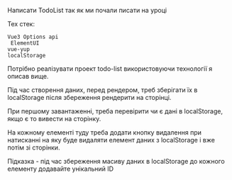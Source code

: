 Написати TodoList так як ми почали писати на уроці

Тех стек:

    Vue3 Options api
     ElementUI
    vue-yup
    localStorage

Потрібно реалізувати проект todo-list використовуючи технології я описав вище.

Під час створення даних, перед рендером, треб зберігати їх в localStorage після збереження рендерити на сторінці.

При першому завантаженні, треба перевірити чи є дані в localStorage, якщо є то вивести на сторінку.

На кожному елементі туду треба додати кнопку видалення при натисканні на яку буде видаляти елемент даних з localStorage і вже потім зі сторінки.

Підказка - під час збереження масиву даних в localStorage до кожного елементу додавайте унікальний ID